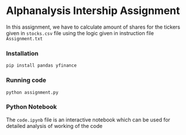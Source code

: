# Alphanalysis Intership Assignment

In this assignment, we have to calculate amount of shares for the tickers given in `stocks.csv` file using the logic given in instruction file `Assignment.txt`

### Installation

```
pip install pandas yfinance
```

### Running code

```
python assignment.py
```

### Python Notebook

The `code.ipynb` file is an interactive notebook which can be used for detailed analysis of working of the code